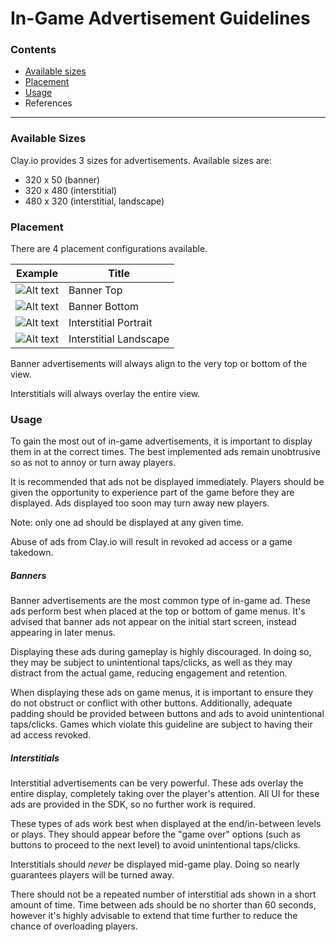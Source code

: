 # In-Game Advertisement Guidelines  

### Contents  

- [Available sizes](#sizes)
- [Placement](#placement)
- [Usage](#usage)
- References

---

### Available Sizes <a name="sizes"></a>

Clay.io provides 3 sizes for advertisements. Available sizes are:  

- 320 x 50 (banner)
- 320 x 480 (interstitial)
- 480 x 320 (interstitial, landscape)

### Placement <a name="placement"></a>

There are 4 placement configurations available.

Example | Title
--------|------------
![Alt text](https://github.com/claydotio/design-assets/blob/master/ad_guide_references/ban_top.png) | Banner Top
![Alt text](https://github.com/claydotio/design-assets/blob/master/ad_guide_references/ban_bttm.png) | Banner Bottom
![Alt text](https://github.com/claydotio/design-assets/blob/master/ad_guide_references/int_port.png) | Interstitial Portrait
![Alt text](https://github.com/claydotio/design-assets/blob/master/ad_guide_references/int_land.png) | Interstitial Landscape


Banner advertisements will always align to the very top or bottom of the view.

Interstitials will always overlay the entire view.  

### Usage <a name="usage"></a>  

To gain the most out of in-game advertisements, it is important to display them in at the correct times. The best implemented ads remain unobtrusive so as not to annoy or turn away players.

It is recommended that ads not be displayed immediately. Players should be given the opportunity to experience part of the game before they are displayed. Ads displayed too soon may turn away new players.

Note: only one ad should be displayed at any given time.

Abuse of ads from Clay.io will result in revoked ad access or a game takedown.

##### Banners  

Banner advertisements are the most common type of in-game ad. These ads perform best when placed at the top or bottom of game menus. It's advised that banner ads not appear on the initial start screen, instead appearing in later menus.

Displaying these ads during gameplay is highly discouraged. In doing so, they may be subject to unintentional taps/clicks, as well as they may distract from the actual game, reducing engagement and retention.

When displaying these ads on game menus, it is important to ensure they do not obstruct or conflict with other buttons. Additionally, adequate padding should be provided between buttons and ads to avoid unintentional taps/clicks. Games which violate this guideline are subject to having their ad access revoked.

##### Interstitials  

Interstitial advertisements can be very powerful. These ads overlay the entire display, completely taking over the player's attention. All UI for these ads are provided in the SDK, so no further work is required.

These types of ads work best when displayed at the end/in-between levels or plays. They should appear before the "game over" options (such as buttons to proceed to the next level) to avoid unintentional taps/clicks.

Interstitials should _never_ be displayed mid-game play. Doing so nearly guarantees players will be turned away.

There should not be a repeated number of interstitial ads shown in a short amount of time. Time between ads should be no shorter than 60 seconds, however it's highly advisable to extend that time further to reduce the chance of overloading players.

